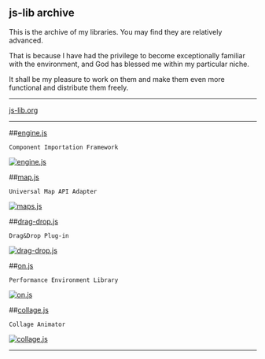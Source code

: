 js-lib archive
----------------------------------------

This is the archive of my libraries. 
You may find they are relatively advanced. 

That is because I have had the privilege 
to become exceptionally familiar with the environment, 
and God has blessed me within my particular niche.

It shall be my pleasure to work on them and make 
them even more functional and distribute them freely.

-----------------------------------------

[js-lib.org](http://js-lib.org)

-----------------------------------------

##[engine.js](http://github.com/clayendisk/engine.js)
```
Component Importation Framework
```
[![engine.js](http://clayendisk.github.io/kingdom.js/images/background/engine.js.png)](http://clayendisk.github.io/kingdom.js/images/background/engine.js.png)


##[map.js](http://clayendisk.github.io/map.js)
```
Universal Map API Adapter
```
[![maps.js](http://clayendisk.github.io/kingdom.js/images/background/maps.js.png)](http://clayendisk.github.io/kingdom.js/images/background/maps.js.png)


##[drag-drop.js](http://clayendisk.github.io/drag-drop.js)
```
Drag&Drop Plug-in
```
[![drag-drop.js](http://clayendisk.github.io/kingdom.js/images/background/drag-drop.js.png)](http://clayendisk.github.io/kingdom.js/images/background/drag-drop.js.png)


##[on.js](http://onjavascript.org)
```
Performance Environment Library
```
[![on.js](http://clayendisk.github.io/kingdom.js/images/background/on.js.png)](http://clayendisk.github.io/kingdom.js/images/background/on.js.png)


##[collage.js](http://github.com/clayendisk/collage.js)
```
Collage Animator
```
[![collage.js](http://clayendisk.github.io/kingdom.js/images/background/n++.png)](http://clayendisk.github.io/kingdom.js/images/background/n++.png)

-----------------------------------------
